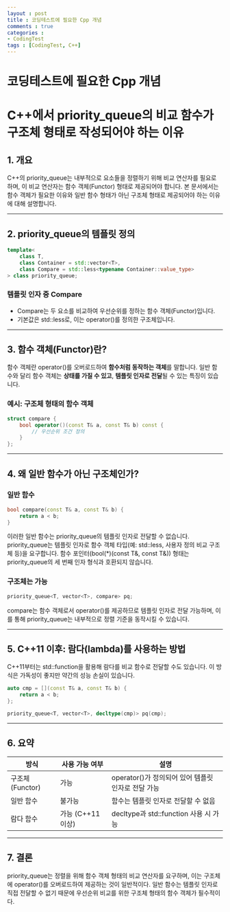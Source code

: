 ```yaml
---
layout : post
title : 코딩테스트에 필요한 Cpp 개념
comments : true
categories : 
- CodingTest
tags : [CodingTest, C++]
---
```

# 코딩테스트에 필요한 Cpp 개념


# C++에서 priority_queue의 비교 함수가 구조체 형태로 작성되어야 하는 이유

## 1. 개요

C++의 priority_queue는 내부적으로 요소들을 정렬하기 위해 비교 연산자를 필요로 하며, 이 비교 연산자는 함수 객체(Functor) 형태로 제공되어야 합니다. 본 문서에서는 함수 객체가 필요한 이유와 일반 함수 형태가 아닌 구조체 형태로 제공되어야 하는 이유에 대해 설명합니다.

---

## 2. priority_queue의 템플릿 정의

```cpp
template<
    class T,
    class Container = std::vector<T>,
    class Compare = std::less<typename Container::value_type>
> class priority_queue;
```

### 템플릿 인자 중 Compare

- Compare는 두 요소를 비교하여 우선순위를 정하는 함수 객체(Functor)입니다.
- 기본값은 std::less<T>로, 이는 operator()를 정의한 구조체입니다.

---

## 3. 함수 객체(Functor)란?

함수 객체란 operator()를 오버로드하여 **함수처럼 동작하는 객체**를 말합니다. 일반 함수와 달리 함수 객체는 **상태를 가질 수 있고**, **템플릿 인자로 전달**될 수 있는 특징이 있습니다.

### 예시: 구조체 형태의 함수 객체

```cpp
struct compare {
    bool operator()(const T& a, const T& b) const {
        // 우선순위 조건 정의
    }
};
```

---

## 4. 왜 일반 함수가 아닌 구조체인가?

### 일반 함수

```cpp
bool compare(const T& a, const T& b) {
    return a < b;
}
```

이러한 일반 함수는 priority_queue의 템플릿 인자로 전달할 수 없습니다. priority_queue는 템플릿 인자로 함수 객체 타입(예: std::less<T>, 사용자 정의 비교 구조체 등)을 요구합니다. 함수 포인터(bool(*)(const T&, const T&)) 형태는 priority_queue의 세 번째 인자 형식과 호환되지 않습니다.

### 구조체는 가능

```cpp
priority_queue<T, vector<T>, compare> pq;
```

compare는 함수 객체로서 operator()를 제공하므로 템플릿 인자로 전달 가능하며, 이를 통해 priority_queue는 내부적으로 정렬 기준을 동작시킬 수 있습니다.

---

## 5. C++11 이후: 람다(lambda)를 사용하는 방법

C++11부터는 std::function을 활용해 람다를 비교 함수로 전달할 수도 있습니다. 이 방식은 가독성이 좋지만 약간의 성능 손실이 있습니다.

```cpp
auto cmp = [](const T& a, const T& b) {
    return a < b;
};

priority_queue<T, vector<T>, decltype(cmp)> pq(cmp);
```

---

## 6. 요약

| 방식            | 사용 가능 여부 | 설명 |
|----------------|----------------|------|
| 구조체 (Functor) | 가능         | operator()가 정의되어 있어 템플릿 인자로 전달 가능 |
| 일반 함수        | 불가능       | 함수는 템플릿 인자로 전달할 수 없음 |
| 람다 함수        | 가능 (C++11 이상) | decltype과 std::function 사용 시 가능 |

---

## 7. 결론

priority_queue는 정렬을 위해 함수 객체 형태의 비교 연산자를 요구하며, 이는 구조체에 operator()를 오버로드하여 제공하는 것이 일반적이다. 일반 함수는 템플릿 인자로 직접 전달할 수 없기 때문에 우선순위 비교를 위한 구조체 형태의 함수 객체가 필수적이다.

